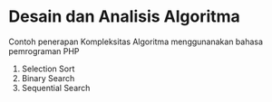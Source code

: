 # Desain dan Analisis Algoritma
Contoh penerapan Kompleksitas Algoritma menggunanakan bahasa  pemrograman PHP
1.	Selection Sort
2.	Binary Search
3.	Sequential Search

